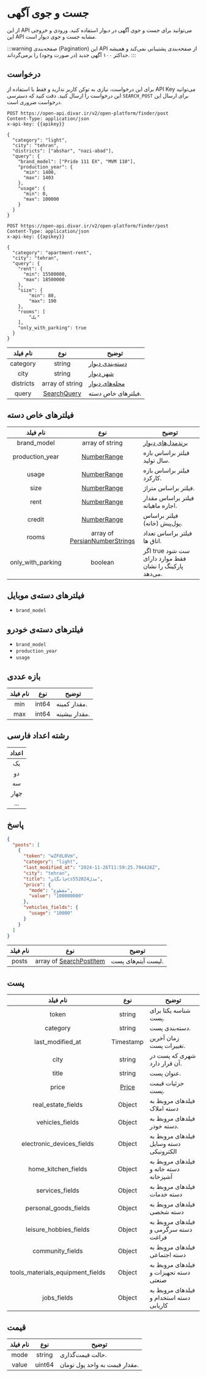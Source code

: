 # جست و جوی آگهی

از این API می‌توانید برای جست و جوی آگهی در دیوار استفاده کنید. ورودی و خروجی این API مشابه جست و جوی دیوار است.

:::warning صفحه‌بندی (Pagination)
این API از صفحه‌بندی پشتیبانی نمی‌کند و همیشه حداکثر ۱۰۰ آگهی جدید (در صورت وجود) را برمی‌گرداند.
:::

## درخواست 

برای این درخواست، نیازی به توکن کاربر ندارید و فقط با استفاده از API Key می‌توانید این درخواست را ارسال کنید.
دقت کنید که دسترسی `SEARCH_POST` برای ارسال این درخواست ضروری است.

```HTTP request
POST https://open-api.divar.ir/v2/open-platform/finder/post
Content-Type: application/json
x-api-key: {{apikey}}

{
  "category": "light",
  "city": "tehran",
  "districts": ["abshar", "nazi-abad"],
  "query": {
    "brand_model": ["Pride 111 EX", "MVM 110"],
    "production_year": {
      "min": 1400,
      "max": 1403
    },
    "usage": {
      "min": 0,
      "max": 100000
    }
  }
}
```
```HTTP request
POST https://open-api.divar.ir/v2/open-platform/finder/post
Content-Type: application/json
x-api-key: {{apikey}}

{
  "category": "apartment-rent",
  "city": "tehran",
  "query": {
    "rent": {
      "min": 15500000,
      "max": 18500000
    },
    "size": {
        "min": 80,
        "max": 190
    },
    "rooms": [
        "یک"
    ],
    "only_with_parking": true
  }
}
```

| نام فیلد  |                نوع                | توضیح                                                                                              |
|:---------:|:---------------------------------:|----------------------------------------------------------------------------------------------------|
| category  |              string               | [دسته‌بندی‌ دیوار](https://divar.ir/kenar/api-doc#tag/assets/GET/v1/open-platform/assets/category) |
|   city    |              string               | [شهر دیوار](https://divar.ir/kenar/api-doc#tag/assets/GET/v1/open-platform/assets/city)            |
| districts |          array of string          | [محله‌های دیوار](https://divar.ir/kenar/api-doc#tag/assets/GET/v1/open-platform/assets/district)   |
|   query   | [SearchQuery](#فیلترهای-خاص-دسته) | فیلترهای خاص دسته.                                                                                 |

## فیلترهای خاص دسته
|     نام فیلد      |                        نوع                         | توضیح                                                                                                             |
|:-----------------:|:--------------------------------------------------:|-------------------------------------------------------------------------------------------------------------------|
|    brand_model    |                  array of string                   | [برندمدل‌های دیوار](https://divar.ir/kenar/api-doc#tag/assets/GET/v1/open-platform/assets/brand-model/{category}) |
|  production_year  |             [NumberRange](#بازه-عددی)              | فیلتر براساس بازه سال تولید.                                                                                      |
|       usage       |             [NumberRange](#بازه-عددی)              | فیلتر براساس بازه کارکرد.                                                                                         |
|       size        |             [NumberRange](#بازه-عددی)              | فیلتر براساس متراژ.                                                                                               |
|       rent        |             [NumberRange](#بازه-عددی)              | فیلتر براساس مقدار اجاره ماهیانه.                                                                                 |
|      credit       |             [NumberRange](#بازه-عددی)              | فیلتر براساس پول‌پیش (خانه).                                                                                      |
|       rooms       | array of [PersianNumberStrings](#رشته-اعداد-فارسی) | فیلتر براساس تعداد اتاق ها.                                                                                       |
| only_with_parking |                      boolean                       | اگر true ست شود فقط موارد دارای پارکینگ را نشان می‌دهد.                                                           |

## فیلترهای دسته‌ی موبایل
- `brand_model`

## فیلترهای دسته‌ی خودرو
- `brand_model`
- `production_year`
- `usage`

## بازه عددی
| نام فیلد |  نوع  | توضیح         |
|:--------:|:-----:|---------------|
|   min    | int64 | مقدار کمینه.  |
|   max    | int64 | مقدار بیشینه. |

## رشته اعداد فارسی
| اعداد |
|:-----:|
|  یک   |
|  دو   |
|  سه   |
| چهار  |
|  ...  |

## پاسخ

```json
{
  "posts": [
    {
      "token": "wZFdL0Vm",
      "category": "light",
      "last_modified_at": "2024-11-26T11:59:25.794428Z",
      "city": "tehran",
      "title": "چانگانcs55مدل2024",
      "price": {
        "mode": "مقطوع",
        "value": "100000000"
      },
      "vehicles_fields": {
        "usage": "10000"
      }
    }
  ]
}

```


| نام فیلد |               نوع               | توضیح              |
|:--------:|:-------------------------------:|--------------------|
|  posts   | array of [SearchPostItem](#پست) | لیست آیتم‌های پست. |

## پست
|             نام فیلد             |      نوع       | توضیح                                   |
|:--------------------------------:|:--------------:|-----------------------------------------|
|              token               |     string     | شناسه یکتا برای پست.                    |
|             category             |     string     | دسته‌بندی پست.                          |
|         last_modified_at         |   Timestamp    | زمان آخرین تغییرات پست.                 |
|               city               |     string     | شهری که پست در آن قرار دارد.            |
|              title               |     string     | عنوان پست.                              |
|              price               | [Price](#قیمت) | جزئیات قیمت پست.                        |
|        real_estate_fields        |     Object     | فیلدهای مروبط به دسته املاک             |
|         vehicles_fields          |     Object     | فیلدهای مروبط به دسته خودر.             |
|    electronic_devices_fields     |     Object     | فیلدهای مروبط به دسته وسایل الکترونیکی  |
|       home_kitchen_fields        |     Object     | فیلدهای مروبط به دسته خانه و آشپزخانه   |
|         services_fields          |     Object     | فیلدهای مروبط به دسته خدمات             |
|      personal_goods_fields       |     Object     | فیلدهای مروبط به دسته شخصی              |
|      leisure_hobbies_fields      |     Object     | فیلدهای مروبط به دسته سرگرمی و فراغت    |
|         community_fields         |     Object     | فیلدهای مروبط به دسته اجتماعی           |
| tools_materials_equipment_fields |     Object     | فیلدهای مروبط به دسته تجهیزات و صنعتی   |
|           jobs_fields            |     Object     | فیلدهای مروبط به دسته استخدام و کاریابی |

## قیمت
| نام فیلد |  نوع   | توضیح                         |
|:--------:|:------:|-------------------------------|
|   mode   | string | حالت قیمت‌گذاری.              |
|  value   | uint64 | مقدار قیمت به واحد پول تومان. |

